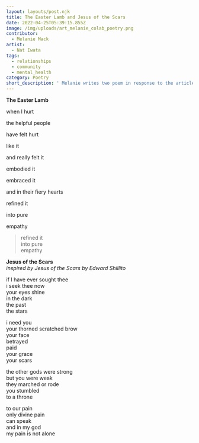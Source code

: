 ```yaml
---
layout: layouts/post.njk
title: The Easter Lamb and Jesus of the Scars
date: 2022-04-25T05:39:15.855Z
image: /img/uploads/art_melanie_colab_poetry.png
contributor:
  - Melanie Mack
artist:
  - Nat Iwata
tags:
  - relationships
  - community
  - mental_health
category: Poetry
short_description: ' Melanie writes two poem in response to the article "Facing My Own Deaths" '
---
```

**The Easter Lamb**

when I hurt

the helpful people 

have felt hurt 

like it

and really felt it

embodied it

embraced it

and in their fiery hearts

refined it

into pure

empathy

> refined it\
> into pure\
> empathy

**Jesus of the Scars**\
*inspired by Jesus of the Scars by Edward Shillito*

if I have ever sought thee\
i seek thee now\
your eyes shine\
in the dark\
the past \
the stars

i need you\
your thorned scratched brow\
your face\
betrayed\
paid\
your grace\
your scars

the other gods were strong\
but you were weak\
they marched or rode\
you stumbled\
to a throne

to our pain\
only divine pain\
can speak\
and in my god\
my pain is not alone